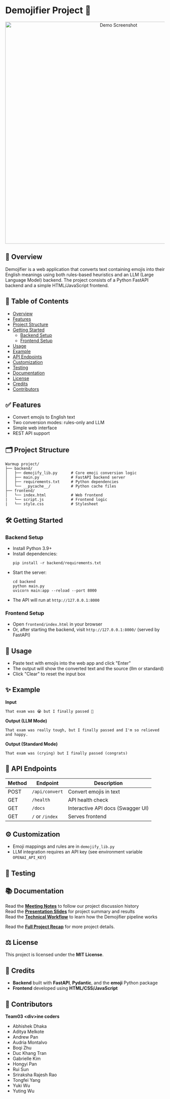 # Demojifier Project 🚀


<p align="center">
  <img src="https://github.com/user-attachments/assets/5a568e5f-443a-4d93-bc11-084a28b4f561"
       alt="Demo Screenshot"
       width="700">
</p>


## 🔎 Overview
Demojifier is a web application that converts text containing emojis into their English meanings using both rules-based heuristics and an LLM (Large Language Model) backend. The project consists of a Python FastAPI backend and a simple HTML/JavaScript frontend.

## 📌 Table of Contents
- [Overview](#-Overview)
- [Features](#-features)
- [Project Structure](#️-project-structure)
- [Getting Started](#️-getting-started)
  - [Backend Setup](#backend-setup)
  - [Frontend Setup](#frontend-setup)
- [Usage](#-usage)
- [Example](#-example)
- [API Endpoints](#-api-endpoints)
- [Customization](#️-customization)
- [Testing](#-testing)
- [Documentation](#-documentation)
- [License](#️-license)
- [Credits](#-credits)
- [Contributors](#-contributors)




## ✅ Features
- Convert emojis to English text
- Two conversion modes: rules-only and LLM
- Simple web interface
- REST API support

## 🗂️ Project Structure
```
Warmup project/
├── backend/
│   ├── demojify_lib.py      # Core emoji conversion logic
│   ├── main.py              # FastAPI backend server
│   ├── requirements.txt     # Python dependencies
│   └── __pycache__/         # Python cache files
├── frontend/
│   └── index.html           # Web frontend
|   └── script.js            # Frontend logic
|   └── style.css            # Stylesheet
```

## 🛠️ Getting Started

### Backend Setup 
- Install Python 3.9+
- Install dependencies:
  ```
  pip install -r backend/requirements.txt
  ```
- Start the server:
  ```
  cd backend
  python main.py
  uvicorn main:app --reload --port 8000
  ```
- The API will run at `http://127.0.0.1:8000`
### Frontend Setup 
- Open `frontend/index.html` in your browser
- Or, after starting the backend, visit `http://127.0.0.1:8000/` (served by FastAPI)

## 🚀 Usage

- Paste text with emojis into the web app and click "Enter"
- The output will show the converted text and the source (llm or standard)
- Click "Clear" to reset the input box

## ✨ Example

**Input**

    That exam was 😭 but I finally passed 🎉

**Output (LLM Mode)**

    That exam was really tough, but I finally passed and I'm so relieved and happy.

**Output (Standard Mode)**

    That exam was (crying) but I finally passed (congrats)


## 🔧 API Endpoints

| Method | Endpoint | Description |
|--------|----------|-------------|
| POST   | `/api/convert` | Convert emojis in text |
| GET    | `/health` | API health check |
| GET    | `/docs` | Interactive API docs (Swagger UI)|
| GET    | `/` or `/index` | Serves frontend |


## ⚙️ Customization

- Emoji mappings and rules are in `demojify_lib.py`
- LLM integration requires an API key (see environment variable `OPENAI_API_KEY`)


## 🧪 Testing



## 📚 Documentation
Read the **[Meeting Notes](https://docs.google.com/document/d/1DLak7VWDhTTRcfv64Gbn3qyaIHMTnSWEAE6VK-vTGZk/edit?usp=sharing)** to follow our project discussion history  
Read the **[Presentation Slides](https://docs.google.com/presentation/d/1Z6JvXAd2ZDwGjGqeZTaM_HdVlnZxKXbSda8f-Um7mF0/edit)** for project summary and results  
Read the **[Technical Workflow](https://drive.google.com/file/d/1XLBwsODNhjaRPGjTNb2JogixVMo3hJyE/view?usp=sharing)** to learn how the Demojifier pipeline works

Read the **[Full Project Recap](https://docs.google.com/document/d/1w93eijPeWnHzrmrYtTznc84b64LylgV1/edit?usp=sharing&ouid=108800923190919022098&rtpof=true&sd=true)** for more project details.

## ⚖️ License
This project is licensed under the **MIT License**.

## 💼 Credits

- **Backend** built with **FastAPI**, **Pydantic**, and the **emoji** Python package  
- **Frontend** developed using **HTML/CSS/JavaScript**

## 🤝 Contributors
**Team03 &lt;div&gt;ine coders**

- Abhishek Dhaka
- Aditya Melkote
- Andrew Pan
- Audria Montalvo
- Boqi Zhu
- Duc Khang Tran
- Gabrielle Kim
- Hongyi Pan
- Rui Sun
- Sriraksha Rajesh Rao
- Tongfei Yang
- Yuki Wu
- Yuting Wu
